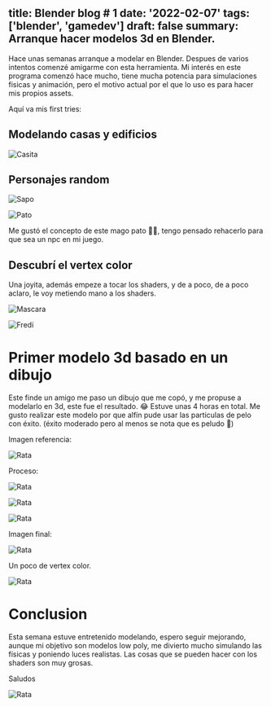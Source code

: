 title: Blender blog # 1
date: '2022-02-07'
tags: ['blender', 'gamedev']
draft: false
summary: Arranque hacer modelos 3d en Blender.
---

Hace unas semanas arranque a modelar en Blender. 
Despues de varios intentos comenzé amigarme con esta herramienta.
Mi interés en este programa comenzó hace mucho, tiene mucha potencia para simulaciones fisicas y animación,
pero el motivo actual por el que lo uso es para hacer mis propios assets. 

Aquí va mis first tries:

## Modelando casas y edificios

![Casita](/static/images/blenderpost/casa.png)

## Personajes random

![Sapo](/static/images/blenderpost/sapo.png)

![Pato](/static/images/blenderpost/pato.png)

Me gustó el concepto de este mago pato 🧙‍♂️, tengo pensado rehacerlo para que sea un npc en mi juego.

## Descubrí el vertex color

Una joyita, además empeze a tocar los shaders, y de a poco, de a poco aclaro, le voy metiendo mano a los shaders.

![Mascara](/static/images/blenderpost/lamascara.png)

![Fredi](/static/images/blenderpost/fredi.png)

# Primer modelo 3d basado en un dibujo

Este finde un amigo me paso un dibujo que me copó, y me propuse a modelarlo en 3d, este fue el resultado. 😂
Estuve unas 4 horas en total. Me gusto realizar este modelo por que alfín pude usar las particulas de pelo con éxito. (éxito moderado pero al menos se nota que es 
peludo 🤣)

Imagen referencia:

![Rata](/static/images/blenderpost/rata.png)

Proceso:

![Rata](/static/images/blenderpost/rat1.jfif)

![Rata](/static/images/blenderpost/rat2.png)

![Rata](/static/images/blenderpost/rat3.jfif)

Imagen final:

![Rata](/static/images/blenderpost/rat4.jfif)

Un poco de vertex color.

![Rata](/static/images/blenderpost/rat5.jfif)


# Conclusion

Esta semana estuve entretenido modelando, espero seguir mejorando, aunque mi objetivo son modelos low poly, me divierto mucho simulando las físicas y 
poniendo luces realistas. Las cosas que se pueden hacer con los shaders son muy grosas.

Saludos 

![Rata](/static/images/blenderpost/rat6.png)
